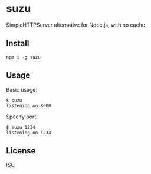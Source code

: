 # suzu

SimpleHTTPServer alternative for Node.js, with no cache

## Install

```shell
npm i -g suzu
```

## Usage

Basic usage:

```shell
$ suzu
listening on 8000
```

Specify port:

```shell
$ suzu 1234
listening on 1234
```

## License

[ISC](LICENSE)
